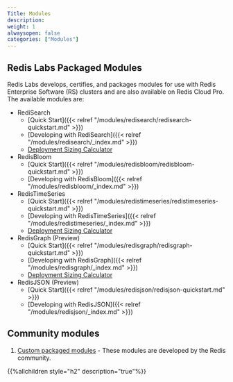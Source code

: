 ```yaml
---
Title: Modules
description:
weight: 1
alwaysopen: false
categories: ["Modules"]
---
```


## Redis Labs Packaged Modules

Redis Labs develops, certifies, and packages modules for use with Redis Enterprise
Software (RS) clusters and are also available on Redis Cloud Pro.
The available modules are:

- RediSearch
    - [Quick Start]({{< relref "/modules/redisearch/redisearch-quickstart.md" >}})
    - [Developing with RediSearch]({{< relref "/modules/redisearch/_index.md" >}})
    - [Deployment Sizing Calculator](https://redislabs.com/redis-enterprise/redis-search/redisearch-sizing-calculator/)
- RedisBloom
    - [Quick Start]({{< relref "/modules/redisbloom/redisbloom-quickstart.md" >}})
    - [Developing with RedisBloom]({{< relref "/modules/redisbloom/_index.md" >}})
- RedisTimeSeries
    - [Quick Start]({{< relref "/modules/redistimeseries/redistimeseries-quickstart.md" >}})
    - [Developing with RedisTimeSeries]({{< relref "/modules/redistimeseries/_index.md" >}})
    - [Deployment Sizing Calculator](https://redislabs.com/redis-enterprise/redis-time-series/time-series-calculator/)    
- RedisGraph (Preview)
    - [Quick Start]({{< relref "/modules/redisgraph/redisgraph-quickstart.md" >}})
    - [Developing with RedisGraph]({{< relref "/modules/redisgraph/_index.md" >}})
    - [Deployment Sizing Calculator](https://redislabs.com/redis-enterprise/redis-graph/redisgraph-calculator/)
- RedisJSON (Preview)
    - [Quick Start]({{< relref "/modules/redisjson/redisjson-quickstart.md" >}})
    - [Developing with RedisJSON]({{< relref "/modules/redisjson/_index.md" >}})


## Community modules

1. [Custom packaged modules](https://redislabs.com/community/redis-modules-hub/) - These modules are developed by the Redis community.


{{%allchildren style="h2" description="true"%}}
